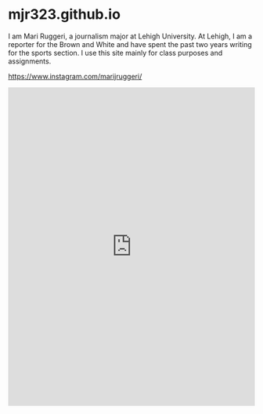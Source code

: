 # mjr323.github.io
I am Mari Ruggeri, a journalism major at Lehigh University.
At Lehigh, I am a reporter for the Brown and White and have spent the past two years writing for the sports section.
I use this site mainly for class purposes and assignments.

https://www.instagram.com/marijruggeri/

<iframe src='https://cdn.knightlab.com/libs/timeline3/latest/embed/index.html?source=1MEUttKEzCo3sPAMUdwUmQ_FLHAptS1-pHjuKykGhtjs&font=Default&lang=en&initial_zoom=2&height=650' width='100%' height='650' webkitallowfullscreen mozallowfullscreen allowfullscreen frameborder='0'></iframe>

